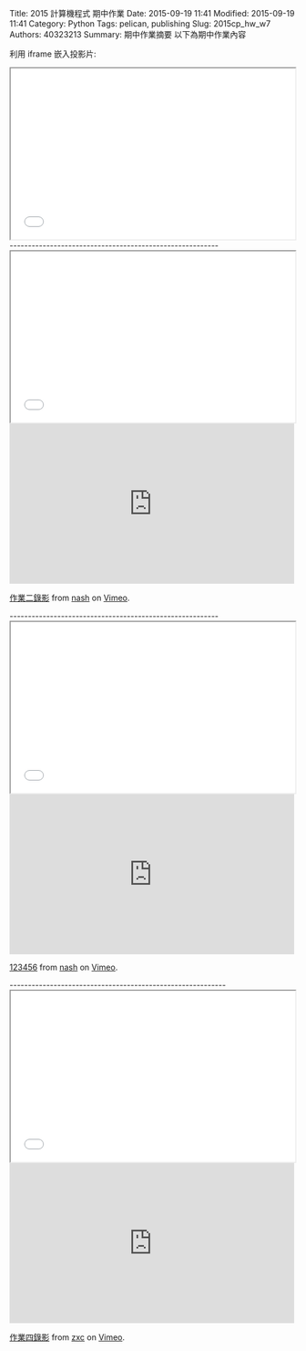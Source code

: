 Title: 2015 計算機程式 期中作業
Date: 2015-09-19 11:41
Modified: 2015-09-19 11:41
Category: Python
Tags: pelican, publishing
Slug: 2015cp_hw_w7
Authors: 40323213
Summary: 期中作業摘要
以下為期中作業內容

利用 iframe 嵌入投影片:

<iframe src="simplest5.html" width="500" height="300"></iframe>
---------------------------------------------------------
<iframe src="simplest2.html" width="500" height="300"></iframe>

<iframe src="https://player.vimeo.com/video/145041483" width="500" height="281" frameborder="0" webkitallowfullscreen mozallowfullscreen allowfullscreen></iframe> <p><a href="https://vimeo.com/145041483">作業二錄影</a> from <a href="https://vimeo.com/user45394731">nash</a> on <a href="https://vimeo.com">Vimeo</a>.</p>
---------------------------------------------------------
<iframe src="simplest3.html" width="500" height="300"></iframe>

<iframe src="https://player.vimeo.com/video/144257466" width="500" height="281" frameborder="0" webkitallowfullscreen mozallowfullscreen allowfullscreen></iframe> <p><a href="https://vimeo.com/144257466">123456</a> from <a href="https://vimeo.com/user45394731">nash</a> on <a href="https://vimeo.com">Vimeo</a>.</p>
-----------------------------------------------------------
<iframe src="simplest4.html" width="500" height="300"></iframe>

<iframe src="https://player.vimeo.com/video/145042399" width="500" height="281" frameborder="0" webkitallowfullscreen mozallowfullscreen allowfullscreen></iframe> <p><a href="https://vimeo.com/145042399">作業四錄影</a> from <a href="https://vimeo.com/user45625718">zxc</a> on <a href="https://vimeo.com">Vimeo</a>.</p>



